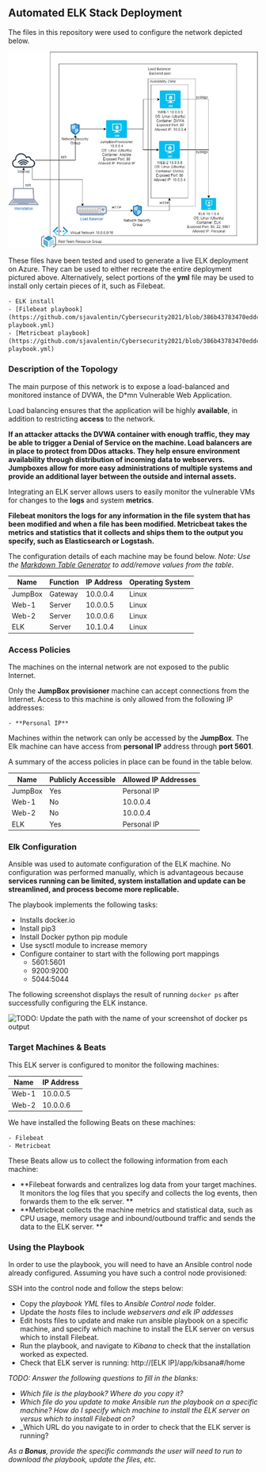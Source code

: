 ## Automated ELK Stack Deployment

The files in this repository were used to configure the network depicted below.

![alt text](https://github.com/sjavalentin/Cybersecurity2021/blob/386b43783470eddcf02b77e9991ce8d866b8de64/Diagrams/Network%20Diagram.jpg "Diagrams/Network Diagram.jpg")


These files have been tested and used to generate a live ELK deployment on Azure. They can be used to either recreate the entire deployment pictured above. Alternatively, select portions of the **yml** file may be used to install only certain pieces of it, such as Filebeat.

	- ELK install
	- [Filebeat playbook](https://github.com/sjavalentin/Cybersecurity2021/blob/386b43783470eddcf02b77e9991ce8d866b8de64/Ansible/filebeat-playbook.yml)
	- [Metricbeat playbook](https://github.com/sjavalentin/Cybersecurity2021/blob/386b43783470eddcf02b77e9991ce8d866b8de64/Ansible/metricbeat-playbook.yml)


### Description of the Topology

The main purpose of this network is to expose a load-balanced and monitored instance of DVWA, the D*mn Vulnerable Web Application.

Load balancing ensures that the application will be highly **available**, in addition to restricting **access** to the network.

**If an attacker attacks the DVWA container with enough traffic, they may be able to trigger a Denial of Service on the machine. Load balancers are in place to protect from DDos attacks. They help ensure environment availability through distribution of incoming data to webservers. Jumpboxes allow for more easy administrations of multiple systems and provide an additional layer between the outside and internal assets.**

Integrating an ELK server allows users to easily monitor the vulnerable VMs for changes to the **logs** and system **metrics**.

**Filebeat monitors the logs for any information in the file system that has been modified and when a file has been modified. 
Metricbeat takes the metrics and statistics  that it collects and ships them to the output you specify, such as Elasticsearch or Logstash.**

The configuration details of each machine may be found below.
_Note: Use the [Markdown Table Generator](http://www.tablesgenerator.com/markdown_tables) to add/remove values from the table_.

| Name    	| Function   	| IP Address 	| Operating System 	|
|---------	|------------	|------------	|------------------	|
| JumpBox 	| Gateway    	| 10.0.0.4   	| Linux            	|
| Web-1   	| Server  	| 10.0.0.5   	| Linux            	|
| Web-2   	| Server  	| 10.0.0.6   	| Linux            	|
| ELK     	| Server 	| 10.1.0.4   	| Linux            	|

### Access Policies

The machines on the internal network are not exposed to the public Internet. 

Only the **JumpBox provisioner** machine can accept connections from the Internet. Access to this machine is only allowed from the following IP addresses:

	- **Personal IP**


Machines within the network can only be accessed by the **JumpBox**. The Elk machine can have access from **personal IP** address through **port 5601**.	


A summary of the access policies in place can be found in the table below.

| Name    	| Publicly Accessible 	| Allowed IP Addresses 	|
|---------	|---------------------	|----------------------	|
| JumpBox 	| Yes                 	| Personal IP           |
| Web-1   	| No                  	| 10.0.0.4             	|
| Web-2   	| No                  	| 10.0.0.4             	|
| ELK     	| Yes                  	| Personal IP           |

### Elk Configuration

Ansible was used to automate configuration of the ELK machine. No configuration was performed manually, which is advantageous because **services running can be limited, system installation and update can be streamlined, and process become more replicable.**

The playbook implements the following tasks:
- Installs docker.io
- Install pip3
- Install Docker python pip module
- Use sysctl module to increase memory
- Configure container to start with the following port mappings 
	- 5601:5601
	- 9200:9200
	- 5044:5044


The following screenshot displays the result of running `docker ps` after successfully configuring the ELK instance.

![TODO: Update the path with the name of your screenshot of docker ps output](Images/docker_ps_output.png)

### Target Machines & Beats
This ELK server is configured to monitor the following machines:

| Name  | IP Address |
|-------|------------|
| Web-1 | 10.0.0.5   |
| Web-2 | 10.0.0.6   |


We have installed the following Beats on these machines:

	- Filebeat
	- Metricbeat


These Beats allow us to collect the following information from each machine:

- **Filebeat forwards and centralizes log data from your target machines. It monitors the log files that you specify and collects the log events, then forwards them to the elk server. **
- **Metricbeat collects the machine metrics and statistical data, such as CPU usage, memory usage and inbound/outbound traffic and sends the data to the ELK server. **

### Using the Playbook
In order to use the playbook, you will need to have an Ansible control node already configured. Assuming you have such a control node provisioned: 

SSH into the control node and follow the steps below:

- Copy the *playbook YML* files to *Ansible Control node* folder.
- Update the *hosts* files to include *webservers and elk IP addesses*
- Edit hosts files to update and make run ansible playbook on a specific machine, and specify which machine to install the ELK server on versus which to install Filebeat.
- Run the playbook, and navigate to *Kibana* to check that the installation worked as expected.
- Check that ELK server is running: http://[ELK IP]/app/kibsana#/home

_TODO: Answer the following questions to fill in the blanks:_
- _Which file is the playbook? Where do you copy it?_
- _Which file do you update to make Ansible run the playbook on a specific machine? How do I specify which machine to install the ELK server on versus which to install Filebeat on?_
- _Which URL do you navigate to in order to check that the ELK server is running?

_As a **Bonus**, provide the specific commands the user will need to run to download the playbook, update the files, etc._